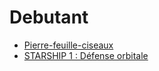 # Debutant

- [Pierre-feuille-ciseaux](./debutant_1.js)
- [	STARSHIP 1 : Défense orbitale](./debutant_2.js)